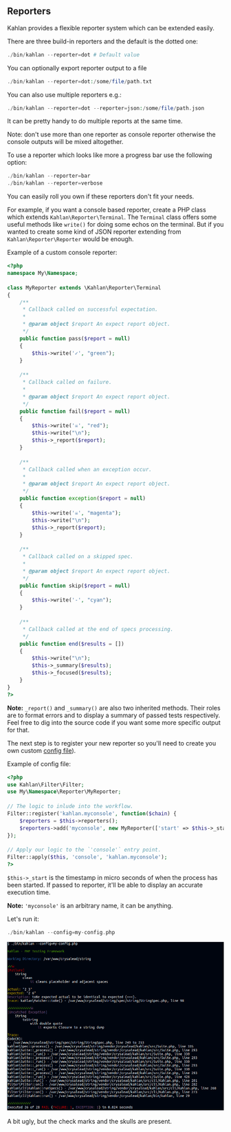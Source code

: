 ## Reporters

Kahlan provides a flexible reporter system which can be extended easily.

There are three build-in reporters and the default is the dotted one:

```php
./bin/kahlan --reporter=dot # Default value
```

You can optionally export reporter output to a file
```php
./bin/kahlan --reporter=dot:/some/file/path.txt
```

You can also use multiple reporters e.g.:
```php
./bin/kahlan --reporter=dot --reporter=json:/some/file/path.json
```

It can be pretty handy to do multiple reports at the same time.

Note: don't use more than one reporter as console reporter otherwise the console outputs will be mixed altogether.

To use a reporter which looks like more a progress bar use the following option:
```php
./bin/kahlan --reporter=bar
./bin/kahlan --reporter=verbose
```

You can easily roll you own if these reporters don't fit your needs.

For example, if you want a console based reporter, create a PHP class which extends `Kahlan\Reporter\Terminal`. The `Terminal` class offers some useful methods like `write()` for doing some echos on the terminal. But if you wanted to create some kind of JSON reporter extending from `Kahlan\Reporter\Reporter` would be enough.

Example of a custom console reporter:
```php
<?php
namespace My\Namespace;

class MyReporter extends \Kahlan\Reporter\Terminal
{
    /**
     * Callback called on successful expectation.
     *
     * @param object $report An expect report object.
     */
    public function pass($report = null)
    {
        $this->write('✓', "green");
    }

    /**
     * Callback called on failure.
     *
     * @param object $report An expect report object.
     */
    public function fail($report = null)
    {
        $this->write('☠', "red");
        $this->write("\n");
        $this->_report($report);
    }

    /**
     * Callback called when an exception occur.
     *
     * @param object $report An expect report object.
     */
    public function exception($report = null)
    {
        $this->write('☠', "magenta");
        $this->write("\n");
        $this->_report($report);
    }

    /**
     * Callback called on a skipped spec.
     *
     * @param object $report An expect report object.
     */
    public function skip($report = null)
    {
        $this->write('-', "cyan");
    }

    /**
     * Callback called at the end of specs processing.
     */
    public function end($results = [])
    {
        $this->write("\n");
        $this->_summary($results);
        $this->_focused($results);
    }
}
?>
```

**Note:** `_report()` and `_summary()` are also two inherited methods. Their roles are to format errors and to display a summary of passed tests respectively. Feel free to dig into the source code if you want some more specific output for that.

The next step is to register your new reporter so you'll need to create you own custom [config file](config-file.md)).

Example of config file:
```php
<?php
use Kahlan\Filter\Filter;
use My\Namespace\Reporter\MyReporter;

// The logic to inlude into the workflow.
Filter::register('kahlan.myconsole', function($chain) {
    $reporters = $this->reporters();
    $reporters->add('myconsole', new MyReporter(['start' => $this->_start));
});

// Apply our logic to the `'console'` entry point.
Filter::apply($this, 'console', 'kahlan.myconsole');
?>
```

`$this->_start` is the timestamp in micro seconds of when the process has been started. If passed to reporter, it'll be able to display an accurate execution time.

**Note:** `'myconsole'` is an arbitrary name, it can be anything.

Let's run it:
```php
./bin/kahlan --config=my-config.php
```
![custom_reporter](assets/custom_reporter.png)

A bit ugly, but the check marks and the skulls are present.
